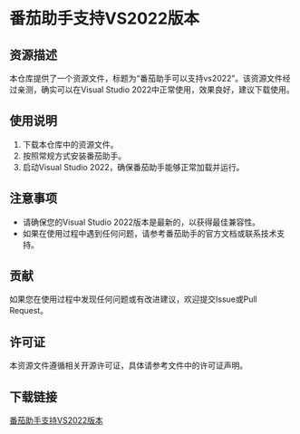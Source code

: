 # 番茄助手支持VS2022版本

## 资源描述

本仓库提供了一个资源文件，标题为“番茄助手可以支持vs2022”。该资源文件经过亲测，确实可以在Visual Studio 2022中正常使用，效果良好，建议下载使用。

## 使用说明

1. 下载本仓库中的资源文件。
2. 按照常规方式安装番茄助手。
3. 启动Visual Studio 2022，确保番茄助手能够正常加载并运行。

## 注意事项

- 请确保您的Visual Studio 2022版本是最新的，以获得最佳兼容性。
- 如果在使用过程中遇到任何问题，请参考番茄助手的官方文档或联系技术支持。

## 贡献

如果您在使用过程中发现任何问题或有改进建议，欢迎提交Issue或Pull Request。

## 许可证

本资源文件遵循相关开源许可证，具体请参考文件中的许可证声明。

## 下载链接

[番茄助手支持VS2022版本](https://pan.quark.cn/s/03431edd60fe)